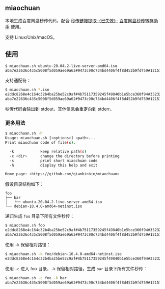 ## miaochuan

本地生成百度网盘秒传代码，配合 ~~[秒传链接提取（已失效）](https://greasyfork.org/scripts/424574)~~ [百度网盘秒传转存助手](https://greasyfork.org/scripts/468633) 使用。

支持 Linux/Unix/macOS。

## 使用

```sh
$ miaochuan.sh ubuntu-20.04.2-live-server-amd64.iso
aba7e22636c435c5008f5d059ae69a62#9473c90c734bd4406f4f8d452b9fd759#1215168512#ubuntu-20.04.2-live-server-amd64.iso
```

支持通配符：

```sh
$ miaochuan.sh *.iso
e2ddc8268e4c164c32b4ba25be52c9af#4b75117359245f49840b1e5bce360f94#352321536#debian-10.4.0-amd64-netinst.iso
aba7e22636c435c5008f5d059ae69a62#9473c90c734bd4406f4f8d452b9fd759#1215168512#ubuntu-20.04.2-live-server-amd64.iso
```

秒传代码会输出到 stdout，其他信息会重定向到 stderr。

### 更多用法

```sh
$ miaochuan.sh -h
Usage: miaochuan.sh [<options>] <path>...
Print miaochuan code of file(s).

  -k            keep relative path(s)
  -c <dir>      change the directory before printing
  -s            print short miaochuan code
  -h            display this help and exit

Home page: <https://github.com/qianbinbin/miaochuan>
```

假设目录结构如下：

```
foo
├── bar
│   └── ubuntu-20.04.2-live-server-amd64.iso
└── debian-10.4.0-amd64-netinst.iso
```

递归生成 `foo` 目录下所有文件秒传：

```sh
$ miaochuan.sh foo
e2ddc8268e4c164c32b4ba25be52c9af#4b75117359245f49840b1e5bce360f94#352321536#debian-10.4.0-amd64-netinst.iso
aba7e22636c435c5008f5d059ae69a62#9473c90c734bd4406f4f8d452b9fd759#1215168512#ubuntu-20.04.2-live-server-amd64.iso
```

使用 `-k` 保留相对路径：

```sh
$ miaochuan.sh -k foo/debian-10.4.0-amd64-netinst.iso
e2ddc8268e4c164c32b4ba25be52c9af#4b75117359245f49840b1e5bce360f94#352321536#foo/debian-10.4.0-amd64-netinst.iso
```

使用 `-c` 进入 foo 目录，`-k` 保留相对路径，生成 `bar` 目录下所有文件秒传：

```sh
$ miaochuan.sh -c foo -k bar
aba7e22636c435c5008f5d059ae69a62#9473c90c734bd4406f4f8d452b9fd759#1215168512#bar/ubuntu-20.04.2-live-server-amd64.iso
```
